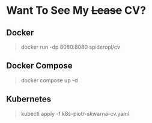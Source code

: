 # Want To See My ~~Lease~~ CV?

## Docker
> docker run  -dp 8080:8080 spideropl/cv

## Docker Compose
> docker compose up -d 

## Kubernetes 
> kubectl apply -f k8s-piotr-skwarna-cv.yaml 
